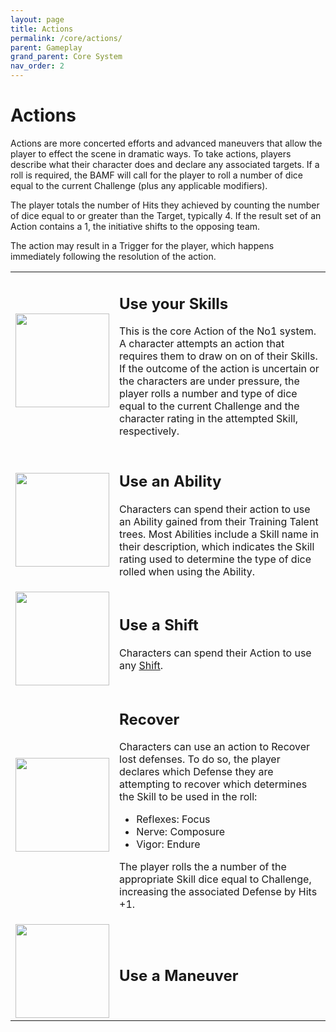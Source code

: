 ```yaml
---
layout: page
title: Actions
permalink: /core/actions/
parent: Gameplay
grand_parent: Core System
nav_order: 2
---
```


# Actions

Actions are more concerted efforts and advanced maneuvers that allow the player to effect the scene in dramatic ways.  To take actions, players describe what their character does and declare any associated targets.  If a roll is required, the BAMF will call for the player to roll a number of dice equal to the current Challenge (plus any applicable modifiers).

The player totals the number of Hits they achieved by counting the number of dice equal to or greater than the Target, typically 4. If the result set of an Action contains a 1, the initiative shifts to the opposing team.

The action may result in a Trigger for the player, which happens immediately following the resolution of the action.
<div style="width: 100%;">
<table>
    <tr>
        <td>
            <img src="/no1_system/assets/img/action_skills.png" width="150" height="150" style="vertical-align: middle; margin: 0 auto;">
        </td>
        <td>
            <h2>Use your Skills</h2>
            <p>
            This is the core Action of the No1 system.  A character attempts an action that requires them to draw on on of their Skills.  If the outcome of the action is uncertain or the characters are under pressure, the player rolls a number and type of dice equal to the current Challenge and the character rating in the attempted Skill, respectively.
            </p>
        </td>
    </tr>
    <tr>
        <td>
            <img src="/no1_system/assets/img/action_ability.png" width="150" height="150" style="vertical-align: middle; margin: 0 auto;">
        </td>
        <td>
            <h2>Use an Ability</h2>
            <p>
            Characters can spend their action to use an Ability gained from their Training Talent trees.  Most Abilities include a Skill name in their description, which indicates the Skill rating used to determine the type of dice rolled when using the Ability.
            </p>
        </td>
    </tr>
    <tr>
        <td>
            <img src="/no1_system/assets/img/shift.png" width="150" height="150" style="vertical-align: middle; margin: 0 auto;">
        </td>
        <td>
            <h2>Use a Shift</h2>
            <p>
            Characters can spend their Action to use any <a href="/no1_system/core/shifts/">Shift</a>.
            </p>
        </td>
    </tr>
    <tr>
        <td>
            <img src="/no1_system/assets/img/action_recover.png" width="150" height="150" style="  vertical-align: middle; margin: 0 auto;">
        </td>
        <td>
            <h2>Recover</h2>
            <p>
            Characters can use an action to Recover lost defenses.  To do so, the player declares which Defense they are attempting to recover which determines the Skill to be used in the roll:
                <ul>
                    <li>Reflexes: Focus</li>
                    <li>Nerve: Composure</li>
                    <li>Vigor: Endure</li>
                </ul>
            The player rolls the a number of the appropriate Skill dice equal to Challenge, increasing the associated Defense by Hits +1.
            </p>
        </td>
    </tr>
    <tr>
        <td>
            <img src="/no1_system/assets/img/d20_20.png" width="150" height="150" style="  vertical-align: middle; margin: 0 auto;">
        </td>
        <td>
            <h2>Use a Maneuver</h2>
            <p>
            </p>
        </td>
    </tr>
</table>
</div>

